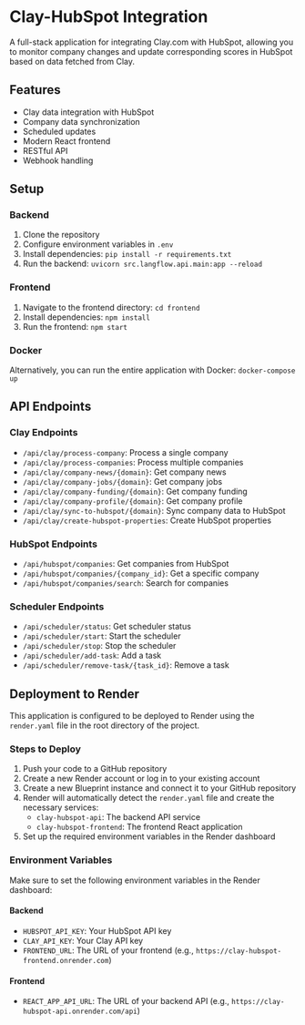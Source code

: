 # Clay-HubSpot Integration

A full-stack application for integrating Clay.com with HubSpot, allowing you to monitor company changes and update corresponding scores in HubSpot based on data fetched from Clay.

## Features
- Clay data integration with HubSpot
- Company data synchronization
- Scheduled updates
- Modern React frontend
- RESTful API
- Webhook handling

## Setup

### Backend
1. Clone the repository
2. Configure environment variables in `.env`
3. Install dependencies: `pip install -r requirements.txt`
4. Run the backend: `uvicorn src.langflow.api.main:app --reload`

### Frontend
1. Navigate to the frontend directory: `cd frontend`
2. Install dependencies: `npm install`
3. Run the frontend: `npm start`

### Docker
Alternatively, you can run the entire application with Docker:
`docker-compose up`

## API Endpoints

### Clay Endpoints
- `/api/clay/process-company`: Process a single company
- `/api/clay/process-companies`: Process multiple companies
- `/api/clay/company-news/{domain}`: Get company news
- `/api/clay/company-jobs/{domain}`: Get company jobs
- `/api/clay/company-funding/{domain}`: Get company funding
- `/api/clay/company-profile/{domain}`: Get company profile
- `/api/clay/sync-to-hubspot/{domain}`: Sync company data to HubSpot
- `/api/clay/create-hubspot-properties`: Create HubSpot properties

### HubSpot Endpoints
- `/api/hubspot/companies`: Get companies from HubSpot
- `/api/hubspot/companies/{company_id}`: Get a specific company
- `/api/hubspot/companies/search`: Search for companies

### Scheduler Endpoints
- `/api/scheduler/status`: Get scheduler status
- `/api/scheduler/start`: Start the scheduler
- `/api/scheduler/stop`: Stop the scheduler
- `/api/scheduler/add-task`: Add a task
- `/api/scheduler/remove-task/{task_id}`: Remove a task

## Deployment to Render

This application is configured to be deployed to Render using the `render.yaml` file in the root directory of the project.

### Steps to Deploy

1. Push your code to a GitHub repository
2. Create a new Render account or log in to your existing account
3. Create a new Blueprint instance and connect it to your GitHub repository
4. Render will automatically detect the `render.yaml` file and create the necessary services:
   - `clay-hubspot-api`: The backend API service
   - `clay-hubspot-frontend`: The frontend React application
5. Set up the required environment variables in the Render dashboard

### Environment Variables

Make sure to set the following environment variables in the Render dashboard:

#### Backend
- `HUBSPOT_API_KEY`: Your HubSpot API key
- `CLAY_API_KEY`: Your Clay API key
- `FRONTEND_URL`: The URL of your frontend (e.g., `https://clay-hubspot-frontend.onrender.com`)

#### Frontend
- `REACT_APP_API_URL`: The URL of your backend API (e.g., `https://clay-hubspot-api.onrender.com/api`)
